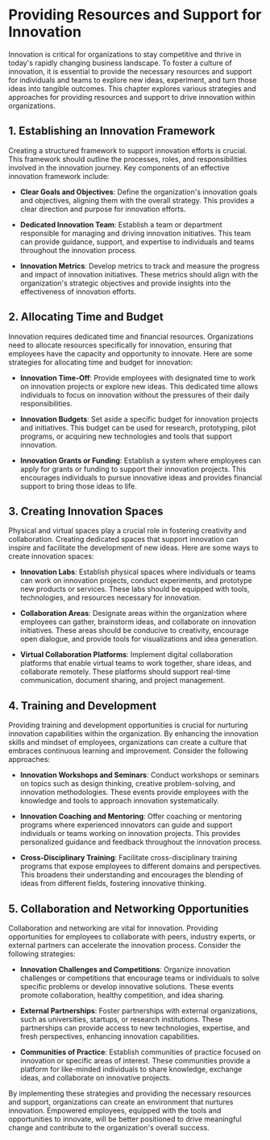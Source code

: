 Providing Resources and Support for Innovation
=======================================================

Innovation is critical for organizations to stay competitive and thrive in today's rapidly changing business landscape. To foster a culture of innovation, it is essential to provide the necessary resources and support for individuals and teams to explore new ideas, experiment, and turn those ideas into tangible outcomes. This chapter explores various strategies and approaches for providing resources and support to drive innovation within organizations.

**1. Establishing an Innovation Framework**
-------------------------------------------

Creating a structured framework to support innovation efforts is crucial. This framework should outline the processes, roles, and responsibilities involved in the innovation journey. Key components of an effective innovation framework include:

* **Clear Goals and Objectives**: Define the organization's innovation goals and objectives, aligning them with the overall strategy. This provides a clear direction and purpose for innovation efforts.

* **Dedicated Innovation Team**: Establish a team or department responsible for managing and driving innovation initiatives. This team can provide guidance, support, and expertise to individuals and teams throughout the innovation process.

* **Innovation Metrics**: Develop metrics to track and measure the progress and impact of innovation initiatives. These metrics should align with the organization's strategic objectives and provide insights into the effectiveness of innovation efforts.

**2. Allocating Time and Budget**
---------------------------------

Innovation requires dedicated time and financial resources. Organizations need to allocate resources specifically for innovation, ensuring that employees have the capacity and opportunity to innovate. Here are some strategies for allocating time and budget for innovation:

* **Innovation Time-Off**: Provide employees with designated time to work on innovation projects or explore new ideas. This dedicated time allows individuals to focus on innovation without the pressures of their daily responsibilities.

* **Innovation Budgets**: Set aside a specific budget for innovation projects and initiatives. This budget can be used for research, prototyping, pilot programs, or acquiring new technologies and tools that support innovation.

* **Innovation Grants or Funding**: Establish a system where employees can apply for grants or funding to support their innovation projects. This encourages individuals to pursue innovative ideas and provides financial support to bring those ideas to life.

**3. Creating Innovation Spaces**
---------------------------------

Physical and virtual spaces play a crucial role in fostering creativity and collaboration. Creating dedicated spaces that support innovation can inspire and facilitate the development of new ideas. Here are some ways to create innovation spaces:

* **Innovation Labs**: Establish physical spaces where individuals or teams can work on innovation projects, conduct experiments, and prototype new products or services. These labs should be equipped with tools, technologies, and resources necessary for innovation.

* **Collaboration Areas**: Designate areas within the organization where employees can gather, brainstorm ideas, and collaborate on innovation initiatives. These areas should be conducive to creativity, encourage open dialogue, and provide tools for visualizations and idea generation.

* **Virtual Collaboration Platforms**: Implement digital collaboration platforms that enable virtual teams to work together, share ideas, and collaborate remotely. These platforms should support real-time communication, document sharing, and project management.

**4. Training and Development**
-------------------------------

Providing training and development opportunities is crucial for nurturing innovation capabilities within the organization. By enhancing the innovation skills and mindset of employees, organizations can create a culture that embraces continuous learning and improvement. Consider the following approaches:

* **Innovation Workshops and Seminars**: Conduct workshops or seminars on topics such as design thinking, creative problem-solving, and innovation methodologies. These events provide employees with the knowledge and tools to approach innovation systematically.

* **Innovation Coaching and Mentoring**: Offer coaching or mentoring programs where experienced innovators can guide and support individuals or teams working on innovation projects. This provides personalized guidance and feedback throughout the innovation process.

* **Cross-Disciplinary Training**: Facilitate cross-disciplinary training programs that expose employees to different domains and perspectives. This broadens their understanding and encourages the blending of ideas from different fields, fostering innovative thinking.

**5. Collaboration and Networking Opportunities**
-------------------------------------------------

Collaboration and networking are vital for innovation. Providing opportunities for employees to collaborate with peers, industry experts, or external partners can accelerate the innovation process. Consider the following strategies:

* **Innovation Challenges and Competitions**: Organize innovation challenges or competitions that encourage teams or individuals to solve specific problems or develop innovative solutions. These events promote collaboration, healthy competition, and idea sharing.

* **External Partnerships**: Foster partnerships with external organizations, such as universities, startups, or research institutions. These partnerships can provide access to new technologies, expertise, and fresh perspectives, enhancing innovation capabilities.

* **Communities of Practice**: Establish communities of practice focused on innovation or specific areas of interest. These communities provide a platform for like-minded individuals to share knowledge, exchange ideas, and collaborate on innovative projects.

By implementing these strategies and providing the necessary resources and support, organizations can create an environment that nurtures innovation. Empowered employees, equipped with the tools and opportunities to innovate, will be better positioned to drive meaningful change and contribute to the organization's overall success.
